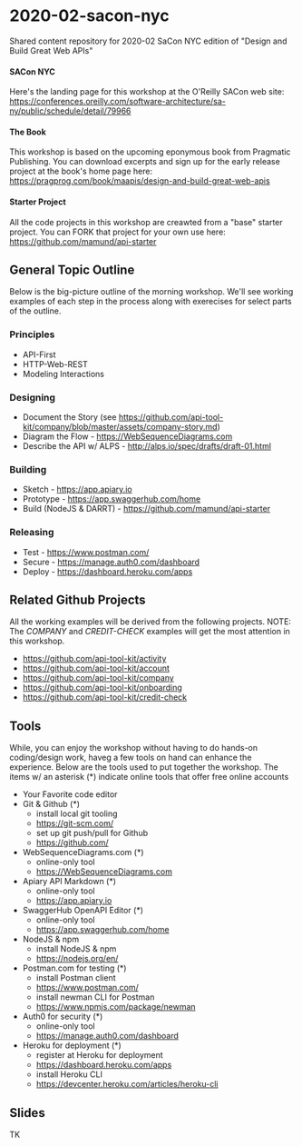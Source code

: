 # 2020-02-sacon-nyc

Shared content repository for 2020-02 SaCon NYC edition of "Design and Build Great Web APIs" 

#### SACon NYC
Here's the landing page for this workshop at the O'Reilly SACon web site: https://conferences.oreilly.com/software-architecture/sa-ny/public/schedule/detail/79966

#### The Book
This workshop is based on the upcoming eponymous book from Pragmatic Publishing. You can download excerpts and sign up for the early release project at the book's home page here: https://pragprog.com/book/maapis/design-and-build-great-web-apis

#### Starter Project
All the code projects in this workshop are creawted from a "base" starter project. You can FORK that project for your own use here: https://github.com/mamund/api-starter

## General Topic Outline
Below is the big-picture outline of the morning workshop. We'll see working examples of each step in the process along with exerecises for select parts of the outline.

### Principles
 * API-First
 * HTTP-Web-REST
 * Modeling Interactions
 
### Designing
 * Document the Story (see https://github.com/api-tool-kit/company/blob/master/assets/company-story.md)
 * Diagram the Flow - https://WebSequenceDiagrams.com
 * Describe the API w/ ALPS - http://alps.io/spec/drafts/draft-01.html

### Building
 * Sketch - https://app.apiary.io
 * Prototype - https://app.swaggerhub.com/home
 * Build (NodeJS & DARRT) - https://github.com/mamund/api-starter

### Releasing
 * Test - https://www.postman.com/ 
 * Secure - https://manage.auth0.com/dashboard 
 * Deploy - https://dashboard.heroku.com/apps
 
## Related Github Projects
All the working examples will be derived from the following projects. NOTE: The *COMPANY* and *CREDIT-CHECK* examples will get the most attention in this workshop.

 * https://github.com/api-tool-kit/activity
 * https://github.com/api-tool-kit/account
 * https://github.com/api-tool-kit/company
 * https://github.com/api-tool-kit/onboarding
 * https://github.com/api-tool-kit/credit-check

## Tools
While, you can enjoy the workshop without having to do hands-on coding/design work, haveg a few tools on hand can enhance the experience. Below are the tools used to put together the workshop. The items w/ an asterisk (*) indicate online tools that offer free online accounts

 * Your Favorite code editor
 * Git & Github (*)
   * install local git tooling 
   * https://git-scm.com/
   * set up git push/pull for Github
   * https://github.com/
 * WebSequenceDiagrams.com (*)
   * online-only tool
   * https://WebSequenceDiagrams.com
 * Apiary API Markdown (*)
   * online-only tool
   * https://app.apiary.io
 * SwaggerHub OpenAPI Editor (*)
   * online-only tool
   * https://app.swaggerhub.com/home
 * NodeJS & npm
   * install NodeJS & npm
   * https://nodejs.org/en/
 * Postman.com for testing (*)
   * install Postman client
   * https://www.postman.com/
   * install newman CLI for Postman
   * https://www.npmjs.com/package/newman
 * Auth0 for security (*)
   * online-only tool
   * https://manage.auth0.com/dashboard
 * Heroku for deployment (*)
   * register at Heroku for deployment
   * https://dashboard.heroku.com/apps
   * install Heroku CLI
   * https://devcenter.heroku.com/articles/heroku-cli

## Slides
TK

   
